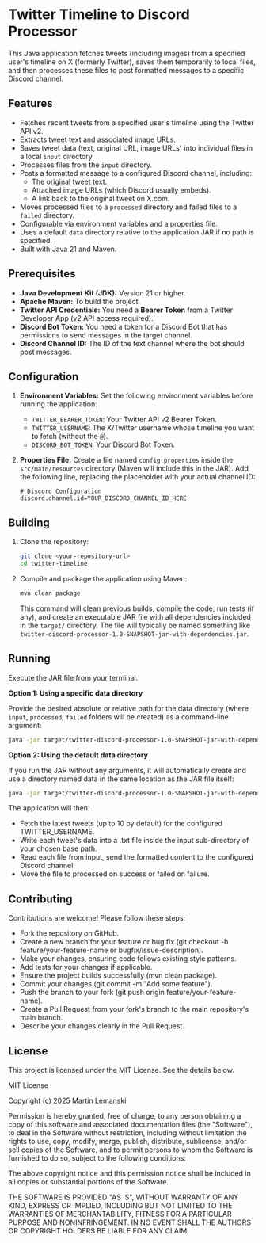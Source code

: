 # Twitter Timeline to Discord Processor

This Java application fetches tweets (including images) from a specified user's timeline on X (formerly Twitter), saves them temporarily to local files, and then processes these files to post formatted messages to a specific Discord channel.

## Features

* Fetches recent tweets from a specified user's timeline using the Twitter API v2.
* Extracts tweet text and associated image URLs.
* Saves tweet data (text, original URL, image URLs) into individual files in a local `input` directory.
* Processes files from the `input` directory.
* Posts a formatted message to a configured Discord channel, including:
    * The original tweet text.
    * Attached image URLs (which Discord usually embeds).
    * A link back to the original tweet on X.com.
* Moves processed files to a `processed` directory and failed files to a `failed` directory.
* Configurable via environment variables and a properties file.
* Uses a default `data` directory relative to the application JAR if no path is specified.
* Built with Java 21 and Maven.

## Prerequisites

* **Java Development Kit (JDK):** Version 21 or higher.
* **Apache Maven:** To build the project.
* **Twitter API Credentials:** You need a **Bearer Token** from a Twitter Developer App (v2 API access required).
* **Discord Bot Token:** You need a token for a Discord Bot that has permissions to send messages in the target channel.
* **Discord Channel ID:** The ID of the text channel where the bot should post messages.

## Configuration

1.  **Environment Variables:** Set the following environment variables before running the application:
    * `TWITTER_BEARER_TOKEN`: Your Twitter API v2 Bearer Token.
    * `TWITTER_USERNAME`: The X/Twitter username whose timeline you want to fetch (without the `@`).
    * `DISCORD_BOT_TOKEN`: Your Discord Bot Token.

2.  **Properties File:** Create a file named `config.properties` inside the `src/main/resources` directory (Maven will include this in the JAR). Add the following line, replacing the placeholder with your actual channel ID:
    ```properties
    # Discord Configuration
    discord.channel.id=YOUR_DISCORD_CHANNEL_ID_HERE
    ```

## Building

1.  Clone the repository:
    ```bash
    git clone <your-repository-url>
    cd twitter-timeline
    ```
2.  Compile and package the application using Maven:
    ```bash
    mvn clean package
    ```
    This command will clean previous builds, compile the code, run tests (if any), and create an executable JAR file with all dependencies included in the `target/` directory. The file will typically be named something like `twitter-discord-processor-1.0-SNAPSHOT-jar-with-dependencies.jar`.

## Running

Execute the JAR file from your terminal.

**Option 1: Using a specific data directory**

Provide the desired absolute or relative path for the data directory (where `input`, `processed`, `failed` folders will be created) as a command-line argument:

```bash
java -jar target/twitter-discord-processor-1.0-SNAPSHOT-jar-with-dependencies.jar /path/to/your/data/directory
```

**Option 2: Using the default data directory**

If you run the JAR without any arguments, it will automatically create and use a directory named data in the same location as the JAR file itself:
```bash
java -jar target/twitter-discord-processor-1.0-SNAPSHOT-jar-with-dependencies.jar 
```

The application will then:

* Fetch the latest tweets (up to 10 by default) for the configured TWITTER_USERNAME.
* Write each tweet's data into a .txt file inside the input sub-directory of your chosen base path.
* Read each file from input, send the formatted content to the configured Discord channel.
* Move the file to processed on success or failed on failure.

## Contributing
Contributions are welcome! Please follow these steps:

* Fork the repository on GitHub.
* Create a new branch for your feature or bug fix (git checkout -b feature/your-feature-name or bugfix/issue-description).
* Make your changes, ensuring code follows existing style patterns.
* Add tests for your changes if applicable.
* Ensure the project builds successfully (mvn clean package).
* Commit your changes (git commit -m "Add some feature").
* Push the branch to your fork (git push origin feature/your-feature-name).
* Create a Pull Request from your fork's branch to the main repository's main branch.
* Describe your changes clearly in the Pull Request.

## License
This project is licensed under the MIT License. See the details below.

MIT License

Copyright (c) 2025 Martin Lemanski

Permission is hereby granted, free of charge, to any person obtaining a copy
of this software and associated documentation files (the "Software"), to deal
in the Software without restriction, including without limitation the rights
to use, copy, modify, merge, publish, distribute, sublicense, and/or sell
copies of the Software, and to permit persons to whom the Software is
furnished to do so, subject to the following conditions:

The above copyright notice and this permission notice shall be included in all
copies or substantial portions of the Software.

THE SOFTWARE IS PROVIDED "AS IS", WITHOUT WARRANTY OF ANY KIND, EXPRESS OR
IMPLIED, INCLUDING BUT NOT LIMITED TO THE WARRANTIES OF MERCHANTABILITY,
FITNESS FOR A PARTICULAR PURPOSE AND NONINFRINGEMENT. IN NO EVENT SHALL THE
AUTHORS OR COPYRIGHT HOLDERS BE LIABLE FOR ANY CLAIM,